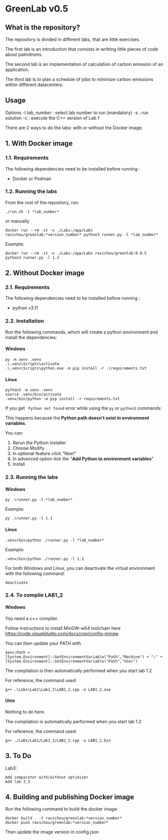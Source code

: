 # GreenLab v0.5

## What is the repository?

The repository is divided in different labs, that are little exercises.  

The first lab is an introduction that consists in writting little pieces of code about palindroms.

The second lab is an implementation of calculation of carbon emission of an application.

The third lab is to plan a schedule of jobs to minimize carbon emissions within different datacenters.


## Usage

Options
-l *lab_number* : select lab number to run (mandatory)
-s : run solution
-c : execute the C++ version of Lab 1

There are 2 ways to do the labs: with or without the Docker image.

## 1. With Docker image

### 1.1. Requirements

The following dependencies need to be installed before running :
* Docker or Podman

### 1.2. Running the labs

From the root of the repository, run:

```shell
./run.sh -l *lab_number*
```

or manually

```shell
docker run --rm -it -v ./Labs:/app/Labs ravichou/greenlab:*version_number* python3 runner.py -l *lab_number*
```
Example:
```shell
docker run --rm -it -v ./Labs:/app/Labs ravichou/greenlab:0.0.5 python3 runner.py -l 1.2
```

## 2. Without Docker image

### 2.1. Requirements

The following dependencies need to be installed before running :
* python v3.11

### 2.2. Installation

Run the following commands, which will create a python environment and install the dependencies:
#### Windows
```shell
py -m venv .venv
.\.venv\Scripts\activate
.\.venv\Scripts\python.exe -m pip install -r .\requirements.txt
```

#### Linux
```shell
python3 -m venv .venv
source .venv/bin/activate
.venv/bin/python -m pip install -r requirements.txt
```

If you get ` Python not found` error while using the `py` or `python3` commands:

This happens because the **Python path doesn't exist in environment variables**.

You can:
1. Rerun the Python installer
2. Choose Modify
3. In optional feature click "Next"
4. In advanced option tick the "**Add Python to environment variables**"
5. Install

### 2.3. Running the labs

#### Windows
```shell
py .\runner.py -l *lab_number*
```
Example:
```shell
py .\runner.py -l 1.1
```

#### Linux
```shell
.venv/bin/python ./runner.py -l *lab_number*
```
Example:
```shell
.venv/bin/python ./runner.py -l 1.1
```

For both Windows and Linux, you can deactivate the virtual environment with the following command:
```shell
deactivate
```

### 2.4. To compile LAB1_2

#### Windows
You need a c++ compiler.

Follow instructions to install MinGW-w64 toolchain here https://code.visualstudio.com/docs/cpp/config-mingw

You can then update your PATH with
```shell
$env:Path = [System.Environment]::GetEnvironmentVariable("Path","Machine") + ";" + [System.Environment]::GetEnvironmentVariable("Path","User")
```

The compilation is then automatically performed when you start lab 1.2

For reference, the command used:
```shell
g++ .\Labs\Lab1\Lab1_2\LAB1_2.cpp -o LAB1_2.exe
```

#### Unix
Nothing to do here.

The compilation is automatically performed when you start lab 1.2

For reference, the command used:
```shell
g++ ./Labs/Lab1/Lab1_2/LAB1_2.cpp -o LAB1_2.bin
```

## 3. To Do

Lab3:

    Add comparator with/without optimizer
    Add lab 3_3

## 4. Building and publishing Docker image
Run the following command to build the docker image:
```shell
docker build . -t ravichou/greenlab:*version_number*
docker push ravichou/greenlab:*version_number*
```
Then update the image version in config.json
